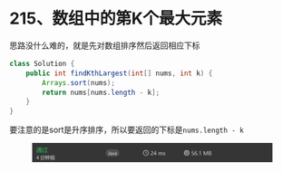 # 215、数组中的第K个最大元素

思路没什么难的，就是先对数组排序然后返回相应下标

```java
class Solution {
    public int findKthLargest(int[] nums, int k) {
        Arrays.sort(nums);
        return nums[nums.length - k];
    }
}
```

要注意的是sort是升序排序，所以要返回的下标是`nums.length - k`

<figure><img src="../../.gitbook/assets/image (5).png" alt=""><figcaption></figcaption></figure>
